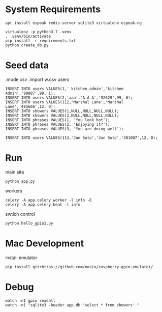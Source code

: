 

# System Requirements

`apt install espeak redis-server sqlite3 virtualenv espeak-ng`

```
virtualenv -p python3.7 .venv
. .venv/bin/activate
pip install -r requirements.txt
python create_db.py
```

# Seed data
.mode csv
.import w.csv users
```
INSERT INTO users VALUES(1,' kitchen_admin','kitchen Admin','99887',99, 1);
INSERT INTO users VALUES(2,'aaa','A A A','92629',99, 0);
INSERT INTO users VALUES(112,'Marshal Lane','Marshal Lane','485666',12, 0);
INSERT INTO showers VALUES(1,NULL,NULL,NULL,NULL);
INSERT INTO showers VALUES(2,NULL,NULL,NULL,NULL);
INSERT INTO phrases VALUES(1, 'You look hot');
INSERT INTO phrases VALUES(2, 'Enjoying it?');
INSERT INTO phrases VALUES(3, 'You are doing well');

INSERT INTO users VALUES(113,'Jun Soto','Jun Soto','381007',12, 0);
```

# Run

main site

`python app.py`

workers

```
celery -A app.celery worker -l info -E
celery -A app.celery beat -l info
```

swtich control

```
python hello_gpio2.py
```

# Mac Development

install emulator

`pip install git+https://github.com/nosix/raspberry-gpio-emulator/`


# Debug

```
watch -n1 gpio readall
watch -n1 "sqlite3 -header app.db 'select * from showers' "
```
